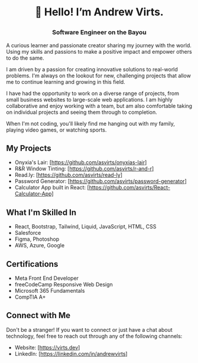 # <p align="center">👋 Hello! I’m Andrew Virts.</p>
### <p align="center">Software Engineer on the Bayou</p>
A curious learner and passionate creator sharing my journey with the world. Using my skills and passions to make a positive impact and empower others to do the same. 

I am driven by a passion for creating innovative solutions to real-world problems. I'm always on the lookout for new, challenging projects that allow me to continue learning and growing in this field.

I have had the opportunity to work on a diverse range of projects, from small business websites to large-scale web applications. I am highly collaborative and enjoy working with a team, but am also comfortable taking on individual projects and seeing them through to completion.

When I'm not coding, you'll likely find me hanging out with my family, playing video games, or watching sports.

## My Projects

- Onyxia's Lair: [https://github.com/asvirts/onyxias-lair]
- R&R Window Tinting: [https://github.com/asvirts/r-and-r]
- Read.ly: [https://github.com/asvirts/read-ly]
- Password Generator: [https://github.com/asvirts/password-generator]
- Calculator App built in React: [https://github.com/asvirts/React-Calculator-App]

## What I'm Skilled In

- React, Bootstrap, Tailwind, Liquid, JavaScript, HTML, CSS
- Salesforce
- Figma, Photoshop
- AWS, Azure, Google

## Certifications

- Meta Front End Developer
- freeCodeCamp Responsive Web Design
- Microsoft 365 Fundamentals
- CompTIA A+

## Connect with Me

Don't be a stranger! If you want to connect or just have a chat about technology, feel free to reach out through any of the following channels:

- Website: [https://virts.dev]
- LinkedIn: [https://linkedin.com/in/andrewvirts]
